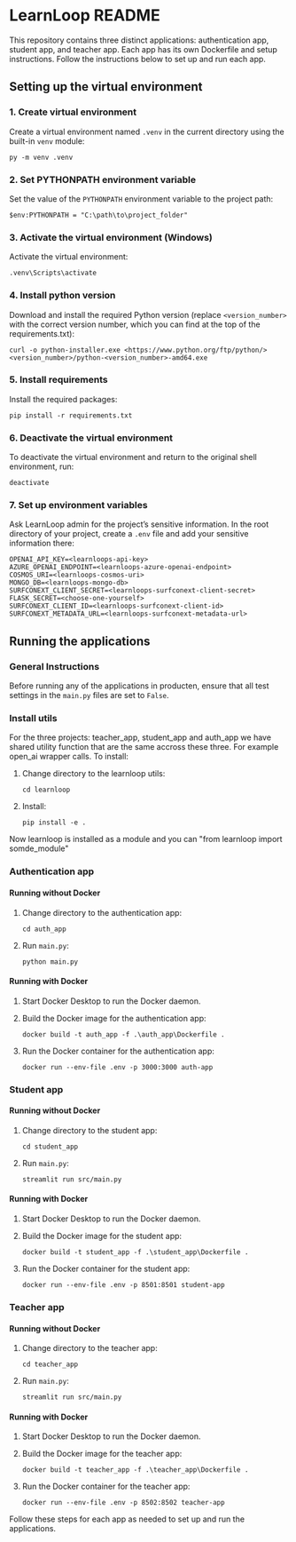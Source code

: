 # LearnLoop README

This repository contains three distinct applications: authentication app, student app, and teacher app. Each app has its own Dockerfile and setup instructions. Follow the instructions below to set up and run each app.

## Setting up the virtual environment

### 1. Create virtual environment

Create a virtual environment named `.venv` in the current directory using the built-in `venv` module:

```
py -m venv .venv
```

### 2. Set PYTHONPATH environment variable

Set the value of the `PYTHONPATH` environment variable to the project path:

```
$env:PYTHONPATH = "C:\path\to\project_folder"
```

### 3. Activate the virtual environment (Windows)

Activate the virtual environment:

```
.venv\Scripts\activate
```

### 4. Install python version

Download and install the required Python version (replace `<version_number>` with the correct version number, which you can find at the top of the requirements.txt):

```
curl -o python-installer.exe <https://www.python.org/ftp/python/><version_number>/python-<version_number>-amd64.exe
```

### 5. Install requirements

Install the required packages:

```
pip install -r requirements.txt
```

### 6. Deactivate the virtual environment

To deactivate the virtual environment and return to the original shell environment, run:

```
deactivate
```

### 7. Set up environment variables

Ask LearnLoop admin for the project’s sensitive information. In the root directory of your project, create a `.env` file and add your sensitive information there:

```
OPENAI_API_KEY=<learnloops-api-key>
AZURE_OPENAI_ENDPOINT=<learnloops-azure-openai-endpoint>
COSMOS_URI=<learnloops-cosmos-uri>
MONGO_DB=<learnloops-mongo-db>
SURFCONEXT_CLIENT_SECRET=<learnloops-surfconext-client-secret>
FLASK_SECRET=<choose-one-yourself>
SURFCONEXT_CLIENT_ID=<learnloops-surfconext-client-id>
SURFCONEXT_METADATA_URL=<learnloops-surfconext-metadata-url>
```

## Running the applications

### General Instructions

Before running any of the applications in producten, ensure that all test settings in the `main.py` files are set to `False`.

### Install utils
For the three projects: teacher_app, student_app and auth_app we have shared utility function that are the same accross these three. For example open_ai wrapper calls. To install:

1. Change directory to the learnloop utils:
    
    ```
    cd learnloop
    ```
    
2. Install:
    
    ```
    pip install -e .
    ```

Now learnloop is installed as a module and you can "from learnloop import somde_module"

### Authentication app

#### Running without Docker

1. Change directory to the authentication app:
    
    ```
    cd auth_app
    ```
    
2. Run `main.py`:
    
    ```
    python main.py
    ```
    

#### Running with Docker

1. Start Docker Desktop to run the Docker daemon.
2. Build the Docker image for the authentication app:
    
    ```
    docker build -t auth_app -f .\auth_app\Dockerfile . 
    ```
    
3. Run the Docker container for the authentication app:
    
    ```
    docker run --env-file .env -p 3000:3000 auth-app
    ```
    

### Student app

#### Running without Docker

1. Change directory to the student app:
    
    ```
    cd student_app
    ```
    
2. Run `main.py`:
    
    ```
    streamlit run src/main.py
    ```
    

#### Running with Docker

1. Start Docker Desktop to run the Docker daemon.
2. Build the Docker image for the student app:
    
    ```
    docker build -t student_app -f .\student_app\Dockerfile .
    ```
    
3. Run the Docker container for the student app:
    
    ```
    docker run --env-file .env -p 8501:8501 student-app
    ```
    

### Teacher app

#### Running without Docker

1. Change directory to the teacher app:
    
    ```
    cd teacher_app
    ```
    
2. Run `main.py`:
    
    ```
    streamlit run src/main.py
    ```
    

#### Running with Docker

1. Start Docker Desktop to run the Docker daemon.
2. Build the Docker image for the teacher app:
    
    ```
    docker build -t teacher_app -f .\teacher_app\Dockerfile .
    ```
    
3. Run the Docker container for the teacher app:
    
    ```
    docker run --env-file .env -p 8502:8502 teacher-app
    ```

Follow these steps for each app as needed to set up and run the applications.